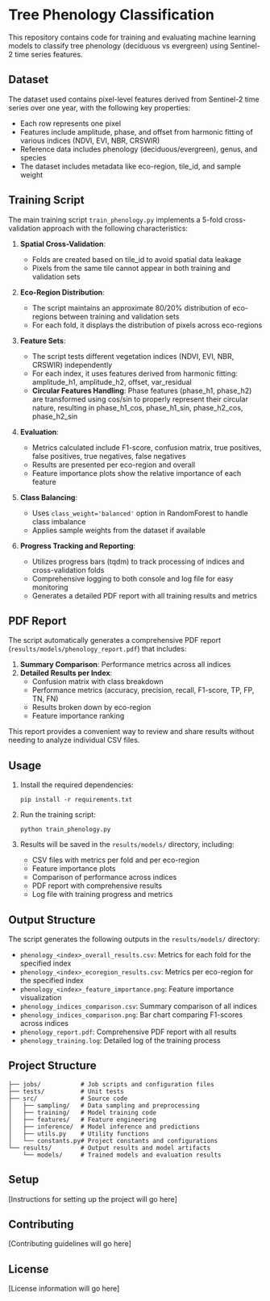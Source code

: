 # Tree Phenology Classification

This repository contains code for training and evaluating machine learning models to classify tree phenology (deciduous vs evergreen) using Sentinel-2 time series features.

## Dataset

The dataset used contains pixel-level features derived from Sentinel-2 time series over one year, with the following key properties:

- Each row represents one pixel
- Features include amplitude, phase, and offset from harmonic fitting of various indices (NDVI, EVI, NBR, CRSWIR)
- Reference data includes phenology (deciduous/evergreen), genus, and species
- The dataset includes metadata like eco-region, tile_id, and sample weight

## Training Script

The main training script `train_phenology.py` implements a 5-fold cross-validation approach with the following characteristics:

1. **Spatial Cross-Validation**: 
   - Folds are created based on tile_id to avoid spatial data leakage
   - Pixels from the same tile cannot appear in both training and validation sets

2. **Eco-Region Distribution**:
   - The script maintains an approximate 80/20% distribution of eco-regions between training and validation sets
   - For each fold, it displays the distribution of pixels across eco-regions

3. **Feature Sets**:
   - The script tests different vegetation indices (NDVI, EVI, NBR, CRSWIR) independently
   - For each index, it uses features derived from harmonic fitting: amplitude_h1, amplitude_h2, offset, var_residual
   - **Circular Features Handling**: Phase features (phase_h1, phase_h2) are transformed using cos/sin to properly represent their circular nature, resulting in phase_h1_cos, phase_h1_sin, phase_h2_cos, phase_h2_sin

4. **Evaluation**:
   - Metrics calculated include F1-score, confusion matrix, true positives, false positives, true negatives, false negatives
   - Results are presented per eco-region and overall
   - Feature importance plots show the relative importance of each feature

5. **Class Balancing**:
   - Uses `class_weight='balanced'` option in RandomForest to handle class imbalance
   - Applies sample weights from the dataset if available

6. **Progress Tracking and Reporting**:
   - Utilizes progress bars (tqdm) to track processing of indices and cross-validation folds
   - Comprehensive logging to both console and log file for easy monitoring
   - Generates a detailed PDF report with all training results and metrics

## PDF Report

The script automatically generates a comprehensive PDF report (`results/models/phenology_report.pdf`) that includes:

1. **Summary Comparison**: Performance metrics across all indices
2. **Detailed Results per Index**:
   - Confusion matrix with class breakdown
   - Performance metrics (accuracy, precision, recall, F1-score, TP, FP, TN, FN)
   - Results broken down by eco-region
   - Feature importance ranking

This report provides a convenient way to review and share results without needing to analyze individual CSV files.

## Usage

1. Install the required dependencies:
   ```
   pip install -r requirements.txt
   ```

2. Run the training script:
   ```
   python train_phenology.py
   ```

3. Results will be saved in the `results/models/` directory, including:
   - CSV files with metrics per fold and per eco-region
   - Feature importance plots
   - Comparison of performance across indices
   - PDF report with comprehensive results
   - Log file with training progress and metrics

## Output Structure

The script generates the following outputs in the `results/models/` directory:

- `phenology_<index>_overall_results.csv`: Metrics for each fold for the specified index
- `phenology_<index>_ecoregion_results.csv`: Metrics per eco-region for the specified index
- `phenology_<index>_feature_importance.png`: Feature importance visualization
- `phenology_indices_comparison.csv`: Summary comparison of all indices
- `phenology_indices_comparison.png`: Bar chart comparing F1-scores across indices
- `phenology_report.pdf`: Comprehensive PDF report with all results
- `phenology_training.log`: Detailed log of the training process

## Project Structure

```
├── jobs/           # Job scripts and configuration files
├── tests/          # Unit tests
├── src/            # Source code
│   ├── sampling/   # Data sampling and preprocessing
│   ├── training/   # Model training code
│   ├── features/   # Feature engineering
│   ├── inference/  # Model inference and predictions
│   ├── utils.py    # Utility functions
│   └── constants.py# Project constants and configurations
└── results/        # Output results and model artifacts
    └── models/     # Trained models and evaluation results
```

## Setup

[Instructions for setting up the project will go here]

## Contributing

[Contributing guidelines will go here]

## License

[License information will go here] 